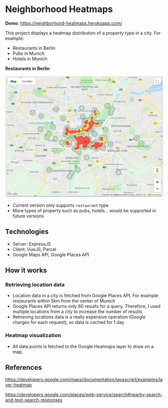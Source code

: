 # Neighborhood Heatmaps
**Demo**: https://neighborhood-heatmaps.herokuapp.com/

This project displays a heatmap distribution of a property type in a city. For example:
- Restaurants in Berlin
- Pubs in Munich
- Hotels in Munich


**Restaurants in Berlin**

![restaurant distribution in Berlin](https://raw.githubusercontent.com/khanhhuy/neighborhood-heatmaps/master/public/images/heatmap-berlin.png)

- Current version only supports `restaurant` type
- More types of property such as pubs, hotels... would be supported in future versions

## Technologies
- Server: ExpressJS
- Client: VueJS, Parcel
- Google Maps API, Google Places API

## How it works

### Retrieving location data
- Location data in a city is fetched from Google Places API. For example: restaurants within 5km from the center of Munich
- Google Places API returns only 60 results for a query. Therefore, I used multiple locations from a city to increase the number of results
- Retrieving locations data is a really expensive operation (Google charges for each request), so data is cached for 1 day

### Heatmap visualization
- All data points is fetched to the Google Heatmaps layer to draw on a map.


## References
https://developers.google.com/maps/documentation/javascript/examples/layer-heatmap

https://developers.google.com/places/web-service/search#nearby-search-and-text-search-responses




